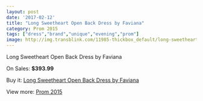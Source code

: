 ```yaml
---
layout: post
date: '2017-02-12'
title: "Long Sweetheart Open Back Dress by Faviana"
category: Prom 2015
tags: ["dress","brand","unique","evening","prom"]
image: http://img.transblink.com/11985-thickbox_default/long-sweetheart-open-back-dress-by-faviana.jpg
---
```

Long Sweetheart Open Back Dress by Faviana

On Sales: **$393.99**
<a href="https://www.transblink.com/en/prom-2015/3896-long-sweetheart-open-back-dress-by-faviana.html"><amp-img layout="responsive" width="600" height="600" src="//img.transblink.com/11985-thickbox_default/long-sweetheart-open-back-dress-by-faviana.jpg" alt="Long Sweetheart Open Back Dress by Faviana 0" /></a>
<a href="https://www.transblink.com/en/prom-2015/3896-long-sweetheart-open-back-dress-by-faviana.html"><amp-img layout="responsive" width="600" height="600" src="//img.transblink.com/11986-thickbox_default/long-sweetheart-open-back-dress-by-faviana.jpg" alt="Long Sweetheart Open Back Dress by Faviana 1" /></a>

Buy it: [Long Sweetheart Open Back Dress by Faviana](https://www.transblink.com/en/prom-2015/3896-long-sweetheart-open-back-dress-by-faviana.html "Long Sweetheart Open Back Dress by Faviana")

View more: [Prom 2015](https://www.transblink.com/en/10-prom-2015 "Prom 2015")
